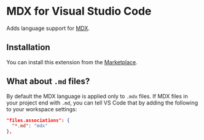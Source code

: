 # MDX for Visual Studio Code

Adds language support for [MDX](https://github.com/mdx-js/mdx).

## Installation

You can install this extension from the [Marketplace](https://marketplace.visualstudio.com/items?itemName=silvenon.mdx).

## What about `.md` files?

By default the MDX language is applied only to `.mdx` files. If MDX files in your project end with `.md`, you can tell VS Code that by adding the following to your workspace settings:

```json
"files.associations": {
  "*.md": "mdx"
},
```
